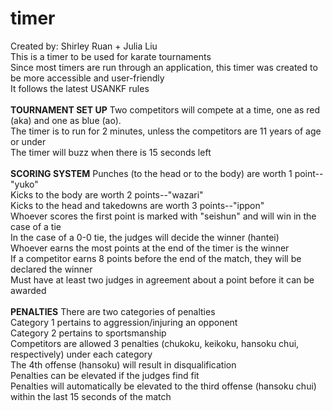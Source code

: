 # timer
Created by: Shirley Ruan + Julia Liu<br>
This is a timer to be used for karate tournaments<br>
Since most timers are run through an application, this timer was created to be more accessible and user-friendly<br>
It follows the latest USANKF rules
<br><br>
<strong>TOURNAMENT SET UP</strong>
Two competitors will compete at a time, one as red (aka) and one as blue (ao).<br>
The timer is to run for 2 minutes, unless the competitors are 11 years of age or under<br>
The timer will buzz when there is 15 seconds left
<br><br>
<strong>SCORING SYSTEM</strong>
Punches (to the head or to the body) are worth 1 point--"yuko"<br>
Kicks to the body are worth 2 points--"wazari"<br>
Kicks to the head and takedowns are worth 3 points--"ippon"<br>
Whoever scores the first point is marked with "seishun" and will win in the case of a tie<br>
In the case of a 0-0 tie, the judges will decide the winner (hantei)<br>
Whoever earns the most points at the end of the timer is the winner<br>
If a competitor earns 8 points before the end of the match, they will be declared the winner<br>
Must have at least two judges in agreement about a point before it can be awarded
<br><br>
<strong>PENALTIES</strong>
There are two categories of penalties<br>
Category 1 pertains to aggression/injuring an opponent<br>
Category 2 pertains to sportsmanship<br>
Competitors are allowed 3 penalties (chukoku, keikoku, hansoku chui, respectively) under each category<br>
The 4th offense (hansoku) will result in disqualification<br>
Penalties can be elevated if the judges find fit <br>
Penalties will automatically be elevated to the third offense (hansoku chui) within the last 15 seconds of the match <br>
